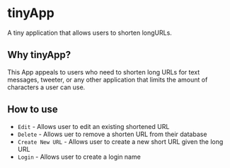 # tinyApp
A tiny application that allows users to shorten longURLs.
## Why tinyApp?
This App appeals to users who need to shorten long URLs for text messages, tweeter, or any other application that limits the amount of characters a user can use.
## How to use
  * `Edit` - Allows user to edit an existing shortened URL
  * `Delete` - Allows uer to remove a shorten URL from their database
  * `Create New URL` - Allows user to create a new short URL given the long URL
  * `Login` - Allows user to create a login name